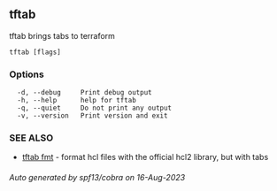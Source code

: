 ## tftab

tftab brings tabs to terraform

```
tftab [flags]
```

### Options

```
  -d, --debug     Print debug output
  -h, --help      help for tftab
  -q, --quiet     Do not print any output
  -v, --version   Print version and exit
```

### SEE ALSO

* [tftab fmt](tftab_fmt.md)	 - format hcl files with the official hcl2 library, but with tabs

###### Auto generated by spf13/cobra on 16-Aug-2023
